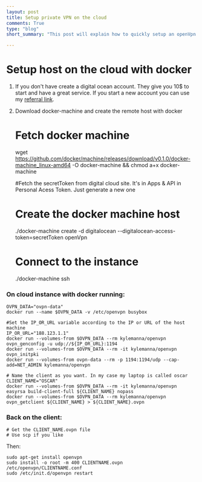 ```yaml
---
layout: post
title: Setup private VPN on the cloud
comments: True
type: "blog"
short_summary: "This post will explain how to quickly setup an openVpn container using docker and how to configure a linux client"

---
```


# Setup host on the cloud with docker

1. If you don't have create a digital ocean account. They give you 10$ to start and have a great service. If you start a new account you can use my [referral link](https://www.digitalocean.com/?refcode=beed9a7630ab).

2. Download docker-machine and create the remote host with docker

    # Fetch docker machine
    wget https://github.com/docker/machine/releases/download/v0.1.0/docker-machine_linux-amd64 -O docker-machine && chmod a+x docker-machine

    #Fetch the secretToken from digital cloud site. It's in Apps & API in Personal Acess Token. Just generate a new one

    # Create the docker machine host
    ./docker-machine create -d digitalocean --digitalocean-access-token=secretToken openVpn

    # Connect to the instance
    ./docker-machine ssh

### On cloud instance with docker running:

    OVPN_DATA="ovpn-data"
    docker run --name $OVPN_DATA -v /etc/openvpn busybox

    #Set the IP_OR_URL variable according to the IP or URL of the host machine
    IP_OR_URL="188.123.1.1"
    docker run --volumes-from $OVPN_DATA --rm kylemanna/openvpn ovpn_genconfig -u udp://${IP_OR_URL}:1194
    docker run --volumes-from $OVPN_DATA --rm -it kylemanna/openvpn ovpn_initpki
    docker run --volumes-from ovpn-data --rm -p 1194:1194/udp --cap-add=NET_ADMIN kylemanna/openvpn

    # Name the client as you want. In my case my laptop is called oscar
    CLIENT_NAME="OSCAR"
    docker run --volumes-from $OVPN_DATA --rm -it kylemanna/openvpn easyrsa build-client-full ${CLIENT_NAME} nopass
    docker run --volumes-from $OVPN_DATA --rm kylemanna/openvpn ovpn_getclient ${CLIENT_NAME} > ${CLIENT_NAME}.ovpn

### Back on the client:

    # Get the CLIENT_NAME.ovpn file
    # Use scp if you like

Then:

    sudo apt-get install openvpn
    sudo install -o root -m 400 CLIENTNAME.ovpn /etc/openvpn/CLIENTNAME.conf
    sudo /etc/init.d/openvpn restart
